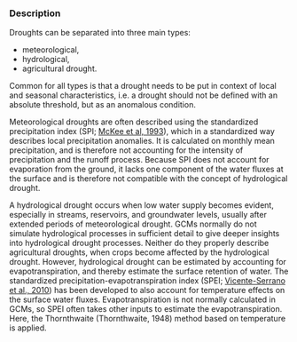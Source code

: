 ### Description
Droughts can be separated into three main types: 
* meteorological, 
* hydrological, 
* agricultural drought. 

Common for all types is that a drought needs to be put in context of local and seasonal characteristics, i.e. a drought should not be defined with an absolute threshold, but as an anomalous condition.

Meteorological droughts are often described using the standardized precipitation index (SPI; [McKee et al, 1993](https://www.researchgate.net/profile/Patrick_Keys/post/Which_are_the_drought_indices_based_on_precipitation_and_temperature/attachment/59d652b379197b80779aadb6/AS:513526097166336@1499445570190/download/r_MCKEE_1993_Relationship+of+drought+Standardized+Precipitation+Index+SPI.pdf)), which in a standardized way describes local precipitation anomalies. It is calculated on monthly mean precipitation, and is therefore not accounting for the intensity of precipitation and the runoff process. Because SPI does not account for evaporation from the ground, it lacks one component of the water fluxes at the surface and is therefore not compatible with the concept of hydrological drought.

A hydrological drought occurs when low water supply becomes evident, especially in streams, reservoirs, and groundwater levels, usually after extended periods of meteorological drought. GCMs normally do not simulate hydrological processes in sufficient detail to give deeper insights into hydrological drought processes. Neither do they properly describe agricultural droughts, when crops become affected by the hydrological drought. However, hydrological drought can be estimated by accounting for evapotranspiration, and thereby estimate the surface retention of water. The standardized precipitation-evapotranspiration index (SPEI; [Vicente-Serrano et al., 2010](https://doi.org/10.1175/2009JCLI2909.1)) has been developed to also account for temperature effects on the surface water fluxes. Evapotranspiration is not normally calculated in GCMs, so SPEI often takes other inputs to estimate the evapotranspiration. Here, the Thornthwaite (Thornthwaite, 1948) method based on temperature is applied.

